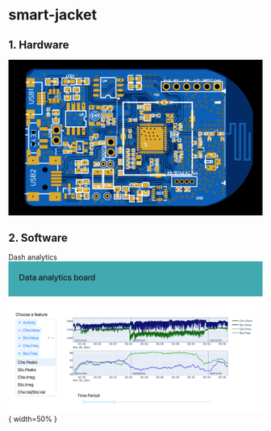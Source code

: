 # smart-jacket
## 1. Hardware
  ![Hardware](/Hardware/view.jpeg)
## 2. Software
   Dash analytics
   ![Analytics](/Software/Dash_analytics/databoard_image.png){ width=50% }  